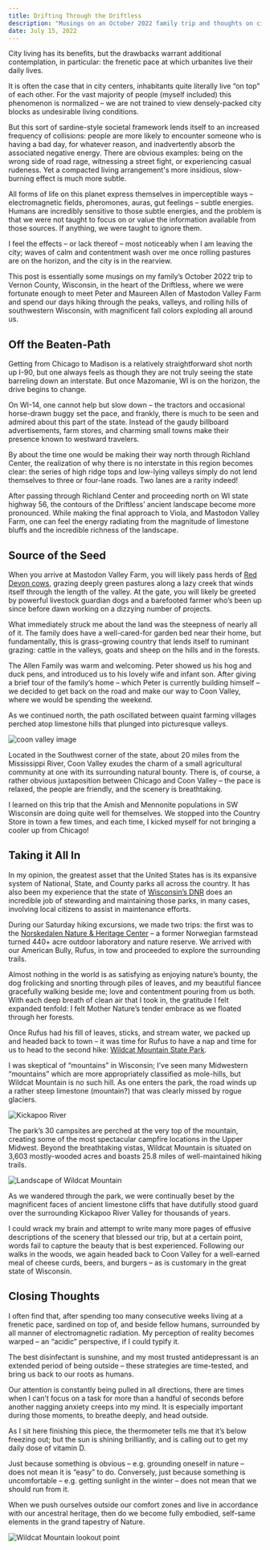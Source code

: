 ```yaml
---
title: Drifting Through the Driftless
description: "Musings on an October 2022 family trip and thoughts on city-living."
date: July 15, 2022
---
```


City living has its benefits, but the drawbacks warrant additional contemplation, in particular: the frenetic pace at which urbanites live their daily lives.

It is often the case that in city centers, inhabitants quite literally live “on top” of each other. For the vast majority of people (myself included) this phenomenon is normalized – we are not trained to view densely-packed city blocks as undesirable living conditions.

But this sort of sardine-style societal framework lends itself to an increased frequency of collisions: people are more likely to encounter someone who is having a bad day, for whatever reason, and inadvertently absorb the associated negative energy.
There are obvious examples: being on the wrong side of road rage, witnessing a street fight, or experiencing casual rudeness. Yet a compacted living arrangement's more insidious, slow-burning effect is much more subtle.

All forms of life on this planet express themselves in imperceptible ways – electromagnetic fields, pheromones, auras, gut feelings – subtle energies. Humans are incredibly sensitive to those subtle energies, and the problem is that we were not taught to focus on or value the information available from those sources. If anything, we were taught to ignore them.

I feel the effects – or lack thereof – most noticeably when I am leaving the city; waves of calm and contentment wash over me once rolling pastures are on the horizon, and the city is in the rearview.

This post is essentially some musings on my family’s October 2022 trip to Vernon County, Wisconsin, in the heart of the Driftless, where we were fortunate enough to meet Peter and Maureen Allen of Mastodon Valley Farm and spend our days hiking through the peaks, valleys, and rolling hills of southwestern Wisconsin, with magnificent fall colors exploding all around us.

## Off the Beaten-Path

Getting from Chicago to Madison is a relatively straightforward shot north up I-90, but one always feels as though they are not truly seeing the state barreling down an interstate. But once Mazomanie, WI is on the horizon, the drive begins to change.

On WI-14, one cannot help but slow down – the tractors and occasional horse-drawn buggy set the pace, and frankly, there is much to be seen and admired about this part of the state. Instead of the gaudy billboard advertisements, farm stores, and charming small towns make their presence known to westward travelers.

By about the time one would be making their way north through Richland Center, the realization of why there is no interstate in this region becomes clear: the series of high ridge tops and low-lying valleys simply do not lend themselves to three or four-lane roads. Two lanes are a rarity indeed!

After passing through Richland Center and proceeding north on WI state highway 56, the contours of the Driftless’ ancient landscape become more pronounced. While making the final approach to Viola, and Mastodon Valley Farm, one can feel the energy radiating from the magnitude of limestone bluffs and the incredible richness of the landscape.

## Source of the Seed

When you arrive at Mastodon Valley Farm, you will likely pass herds of [Red Devon cows](https://www.covecreekfarm.com/red-devon-cattle/), grazing deeply green pastures along a lazy creek that winds itself through the length of the valley. At the gate, you will likely be greeted by powerful livestock guardian dogs and a barefooted farmer who’s been up since before dawn working on a dizzying number of projects.

What immediately struck me about the land was the steepness of nearly all of it. The family does have a well-cared-for garden bed near their home, but fundamentally, this is grass-growing country that lends itself to ruminant grazing: cattle in the valleys, goats and sheep on the hills and in the forests.

The Allen Family was warm and welcoming. Peter showed us his hog and duck pens, and introduced us to his lovely wife and infant son. After giving a brief tour of the family’s home – which Peter is currently building himself – we decided to get back on the road and make our way to Coon Valley, where we would be spending the weekend.

As we continued north, the path oscillated between quaint farming villages perched atop limestone hills that plunged into picturesque valleys.

![coon valley image](../public/images/coon-valley.jpeg)

Located in the Southwest corner of the state, about 20 miles from the Mississippi River, Coon Valley exudes the charm of a small agricultural community at one with its surrounding natural bounty. There is, of course, a rather obvious juxtaposition between Chicago and Coon Valley – the pace is relaxed, the people are friendly, and the scenery is breathtaking.

I learned on this trip that the Amish and Mennonite populations in SW Wisconsin are doing quite well for themselves. We stopped into the Country Store in town a few times, and each time, I kicked myself for not bringing a cooler up from Chicago!

## Taking it All In

In my opinion, the greatest asset that the United States has is its expansive system of National, State, and County parks all across the country. It has also been my experience that the state of [Wisconsin’s DNR](https://dnr.wisconsin.gov/) does an incredible job of stewarding and maintaining those parks, in many cases, involving local citizens to assist in maintenance efforts.

During our Saturday hiking excursions, we made two trips: the first was to the [Norskedalen Nature & Heritage Center](https://www.norskedalen.org/about-norskedalen/) – a former Norwegian farmstead turned 440+ acre outdoor laboratory and nature reserve. We arrived with our American Bully, Rufus, in tow and proceeded to explore the surrounding trails.

Almost nothing in the world is as satisfying as enjoying nature’s bounty, the dog frolicking and snorting through piles of leaves, and my beautiful fiancee gracefully walking beside me; love and contentment pouring from us both. With each deep breath of clean air that I took in, the gratitude I felt expanded tenfold: I felt Mother Nature’s tender embrace as we floated through her forests.

Once Rufus had his fill of leaves, sticks, and stream water, we packed up and headed back to town – it was time for Rufus to have a nap and time for us to head to the second hike: [Wildcat Mountain State Park](https://stateparks.com/wildcat_mountain_state_park_in_wisconsin.html).

I was skeptical of “mountains” in Wisconsin; I’ve seen many Midwestern “mountains” which are more appropriately classified as mole-hills, but Wildcat Mountain is no such hill. As one enters the park, the road winds up a rather steep limestone (mountain?) that was clearly missed by rogue glaciers.

![Kickapoo River](../public/images/kickapoo-river.png)

The park’s 30 campsites are perched at the very top of the mountain, creating some of the most spectacular campfire locations in the Upper Midwest. Beyond the breathtaking vistas, Wildcat Mountain is situated on 3,603 mostly-wooded acres and boasts 25.8 miles of well-maintained hiking trails.

![Landscape of Wildcat Mountain](../public/images/wildcat-mtn.jpeg)

As we wandered through the park, we were continually beset by the magnificent faces of ancient limestone cliffs that have dutifully stood guard over the surrounding Kickapoo River Valley for thousands of years.

I could wrack my brain and attempt to write many more pages of effusive descriptions of the scenery that blessed our trip, but at a certain point, words fail to capture the beauty that is best experienced. Following our walks in the woods, we again headed back to Coon Valley for a well-earned meal of cheese curds, beers, and burgers – as is customary in the great state of Wisconsin.

## Closing Thoughts

I often find that, after spending too many consecutive weeks living at a frenetic pace, sardined on top of, and beside fellow humans, surrounded by all manner of electromagnetic radiation. My perception of reality becomes warped – an “acidic” perspective, if I could typify it.

The best disinfectant is sunshine, and my most trusted antidepressant is an extended period of being outside – these strategies are time-tested, and bring us back to our roots as humans.

Our attention is constantly being pulled in all directions, there are times when I can’t focus on a task for more than a handful of seconds before another nagging anxiety creeps into my mind. It is especially important during those moments, to breathe deeply, and head outside.

As I sit here finishing this piece, the thermometer tells me that it’s below freezing out; but the sun is shining brilliantly, and is calling out to get my daily dose of vitamin D.

Just because something is obvious – e.g. grounding oneself in nature – does not mean it is “easy” to do. Conversely, just because something is uncomfortable – e.g. getting sunlight in the winter – does not mean that we should run from it.

When we push ourselves outside our comfort zones and live in accordance with our ancestral heritage, then do we become fully embodied, self-same elements in the grand tapestry of Nature.

![Wildcat Mountain lookout point](../public/images/wildcat-mtn-2.jpeg)
